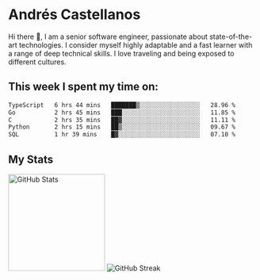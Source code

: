 # Andrés Castellanos

Hi there 👋, I am a senior software engineer, passionate about state-of-the-art technologies. I consider myself highly adaptable and a fast learner with a range of deep technical skills. I love traveling and being exposed to different cultures.

## This week I spent my time on:

<!--START_SECTION:waka-->

```txt
TypeScript   6 hrs 44 mins   ███████▒░░░░░░░░░░░░░░░░░   28.96 %
Go           2 hrs 45 mins   ███░░░░░░░░░░░░░░░░░░░░░░   11.85 %
C            2 hrs 35 mins   ██▓░░░░░░░░░░░░░░░░░░░░░░   11.11 %
Python       2 hrs 15 mins   ██▒░░░░░░░░░░░░░░░░░░░░░░   09.67 %
SQL          1 hr 39 mins    █▓░░░░░░░░░░░░░░░░░░░░░░░   07.10 %
```

<!--END_SECTION:waka-->

## My Stats

<img height="195" src="https://github-readme-stats.vercel.app/api?username=andrescv&show_icons=true&theme=onedark&hide_border=true&card_width=495" alt="GitHub Stats" />

<img src="https://streak-stats.demolab.com?user=andrescv&theme=one-dark-pro&hide_border=true" alt="GitHub Streak" />
